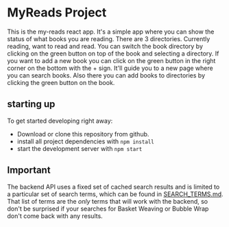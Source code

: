 # MyReads Project

This is the my-reads react app. It's a simple app where you can show the status of what books you are reading.
There are 3 directories. Currently reading, want to read and read. You can switch the book directory by clicking on the green button on top of the book and selecting a directory. If you want to add a new book you can click on the green button in the right corner on the bottom with the + sign. It'll guide you to a new page where you can search books. Also there you can add books to directories by clicking the green button on the book.

## starting up

To get started developing right away:

* Download or clone this repository from github.
* install all project dependencies with `npm install`
* start the development server with `npm start`

## Important
The backend API uses a fixed set of cached search results and is limited to a particular set of search terms, which can be found in [SEARCH_TERMS.md](SEARCH_TERMS.md). That list of terms are the _only_ terms that will work with the backend, so don't be surprised if your searches for Basket Weaving or Bubble Wrap don't come back with any results.

